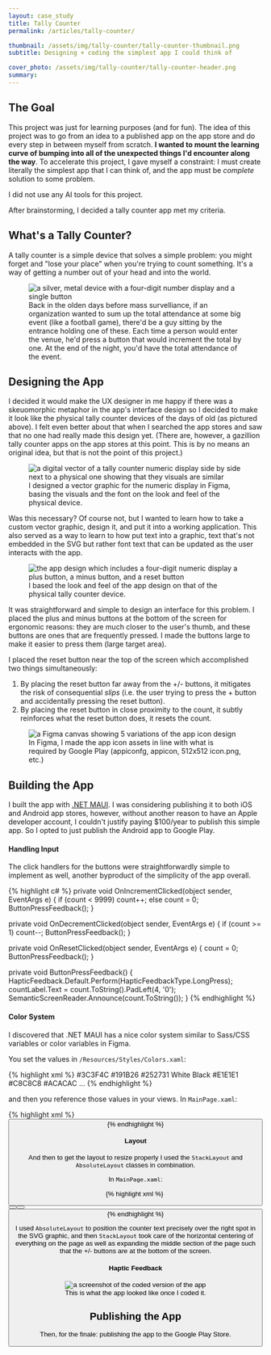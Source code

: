 ```yaml
---
layout: case_study
title: Tally Counter
permalink: /articles/tally-counter/

thumbnail: /assets/img/tally-counter/tally-counter-thumbnail.png
subtitle: Designing + coding the simplest app I could think of

cover_photo: /assets/img/tally-counter/tally-counter-header.png
summary: 
---
```


## The Goal

This project was just for learning purposes (and for fun). The idea of this project was to go from an idea to a published app on the app store and do every step in between myself from scratch. **I wanted to mount the learning curve of bumping into all of the unexpected things I'd encounter along the way**. To accelerate this project, I gave myself a constraint: I must create literally the simplest app that I can think of, and the app must be _complete_ solution to some problem.

I did not use any AI tools for this project.

After brainstorming, I decided a tally counter app met my criteria. 

## What's a Tally Counter?

A tally counter is a simple device that solves a simple problem: you might forget and "lose your place" when you're trying to count something. It's a way of getting a number out of your head and into the world.

<figure>
    <img alt="a silver, metal device with a four-digit number display and a single button" src="/assets/img/tally-counter/physical-device.png" />
    <figcaption>Back in the olden days before mass survelliance, if an organization wanted to sum up the total attendance at some big event (like a football game), there'd be a guy sitting by the entrance holding one of these. Each time a person would enter the venue, he'd press a button that would increment the total by one. At the end of the night, you'd have the total attendance of the event.</figcaption>
</figure>

## Designing the App

I decided it would make the UX designer in me happy if there was a skeuomorphic metaphor in the app's interface design so I decided to make it look like the physical tally counter devices of the days of old (as pictured above). I felt even better about that when I searched the app stores and saw that no one had really made this design yet. (There are, however, a gazillion tally counter apps on the app stores at this point. This is by no means an original idea, but that is not the point of this project.)

<figure>
    <img alt="a digital vector of a tally counter numeric display side by side next to a physical one showing that they visuals are similar" src="/assets/img/tally-counter/number-display-inspiration.png" />
    <figcaption>I designed a vector graphic for the numeric display in Figma, basing the visuals and the font on the look and feel of the physical device.</figcaption>
</figure>

Was this necessary? Of course not, but I wanted to learn how to take a custom vector graphic, design it, and put it into a working application. This also served as a way to learn to how put text into a graphic, text that's not embedded in the SVG but rather font text that can be updated as the user interacts with the app.

<figure>
    <img alt="the app design which includes a four-digit numeric display a plus button, a minus button, and a reset button" src="/assets/img/tally-counter/app-mockup.png" />
    <figcaption>I based the look and feel of the app design on that of the physical tally counter device.</figcaption>
</figure>

It was straightforward and simple to design an interface for this problem. I placed the plus and minus buttons at the bottom of the screen for ergonomic reasons: they are much closer to the user's thumb, and these buttons are ones that are frequently pressed. I made the buttons large to make it easier to press them (large target area).

I placed the reset button near the top of the screen which accomplished two things simultaneously:

1. By placing the reset button far away from the +/- buttons, it mitigates the risk of consequential _slips_ (i.e. the user trying to press the + button and accidentally pressing the reset button). 
2. By placing the reset button in close proximity to the count, it subtly reinforces what the reset button does, it resets the count.

<figure>
    <img alt="a Figma canvas showing 5 variations of the app icon design" src="/assets/img/tally-counter/app-icon-assets.png" />
    <figcaption>In Figma, I made the app icon assets in line with what is required by Google Play (appiconfg, appicon, 512x512 icon.png, etc.)</figcaption>
</figure>

## Building the App

I built the app with [.NET MAUI](https://dotnet.microsoft.com/en-us/apps/maui). I was considering publishing it to both iOS and Android app stores, however, without another reason to have an Apple developer account, I couldn't justify paying $100/year to publish this simple app. So I opted to just publish the Android app to Google Play.

#### Handling Input

The click handlers for the buttons were straightforwardly simple to implement as well, another byproduct of the simplicity of the app overall.

{% highlight c# %}
private void OnIncrementClicked(object sender, EventArgs e)
{
    if (count < 9999)
        count++;
    else
        count = 0;
    ButtonPressFeedback();
}

private void OnDecrementClicked(object sender, EventArgs e)
{
    if (count >= 1)
        count--;
    ButtonPressFeedback();
}

private void OnResetClicked(object sender, EventArgs e)
{
    count = 0;
    ButtonPressFeedback();
}

private void ButtonPressFeedback()
{
    HapticFeedback.Default.Perform(HapticFeedbackType.LongPress);
    countLabel.Text = count.ToString().PadLeft(4, '0');
    SemanticScreenReader.Announce(count.ToString());
}
{% endhighlight %}

#### Color System

I discovered that .NET MAUI has a nice color system similar to Sass/CSS variables or color variables in Figma. 

You set the values in `/Resources/Styles/Colors.xaml`:

{% highlight xml %}
<Color x:Key="Primary">#3C3F4C</Color>
<Color x:Key="Secondary">#191B26</Color>
<Color x:Key="Tertiary">#252731</Color>
<Color x:Key="White">White</Color>
<Color x:Key="Black">Black</Color>
<Color x:Key="Gray100">#E1E1E1</Color>
<Color x:Key="Gray200">#C8C8C8</Color>
<Color x:Key="Gray300">#ACACAC</Color>
...
{% endhighlight %}

and then you reference those values in your views. In `MainPage.xaml`:

{% highlight xml %}
<Button x:Name="resetBtn" 
    Text="Reset"
    TextColor="{StaticResource Gray600}"
    BackgroundColor="{StaticResource Gray100}"
    BorderColor="{StaticResource Gray300}" />
{% endhighlight %}

#### Layout

And then to get the layout to resize properly I used the `StackLayout` and `AbsoluteLayout` classes in combination. 

In `MainPage.xaml`:

{% highlight xml %}
    <StackLayout Padding="30, 90, 30, 60" Spacing="35">
        <StackLayout HorizontalOptions="Center">
            <AbsoluteLayout>
                <Label x:Name="countLabel"
                        Text="0000"
                        AbsoluteLayout.LayoutBounds="74, 36"
                        ZIndex="1"
                        HorizontalTextAlignment="Center" />
                <Image ZIndex="0" Source="frame.png" />
            </AbsoluteLayout>
        </StackLayout>
        <Button x:Name="resetBtn" 
                Text="Reset"
                WidthRequest="260"
                HeightRequest="60" />
        <StackLayout VerticalOptions="FillAndExpand"></StackLayout>
        <StackLayout Spacing="20">
            <Button x:Name="incrementBtn"
                Text="+"
                WidthRequest="260"
                HeightRequest="100" />
            <Button x:Name="decrementBtn"
                Text="–"
                WidthRequest="260"
                HeightRequest="100" />
        </StackLayout>
    </StackLayout>
{% endhighlight %}

I used `AbsoluteLayout` to position the counter text precisely over the right spot in the SVG graphic, and then `StackLayout` took care of the horizontal centering of everything on the page as well as expanding the middle section of the page such that the +/- buttons are at the bottom of the screen.

#### Haptic Feedback



<figure>
    <img alt="a screenshot of the coded version of the app" src="/assets/img/tally-counter/built-app.png" />
    <figcaption>This is what the app looked like once I coded it.</figcaption>
</figure>

## Publishing the App

Then, for the finale: publishing the app to the Google Play Store.